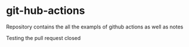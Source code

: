 # git-hub-actions
Repository contains the all the exampls of github actions as well as notes

Testing the pull request closed
